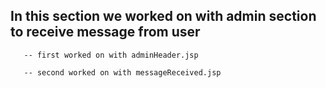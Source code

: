## In this section we worked on with admin section to receive message from user

       -- first worked on with adminHeader.jsp

       -- second worked on with messageReceived.jsp
